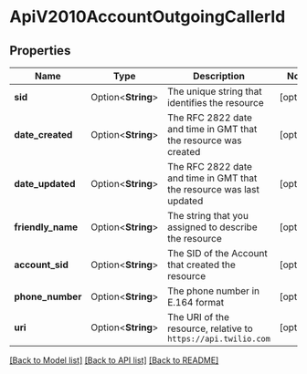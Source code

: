 # ApiV2010AccountOutgoingCallerId

## Properties

Name | Type | Description | Notes
------------ | ------------- | ------------- | -------------
**sid** | Option<**String**> | The unique string that identifies the resource | [optional]
**date_created** | Option<**String**> | The RFC 2822 date and time in GMT that the resource was created | [optional]
**date_updated** | Option<**String**> | The RFC 2822 date and time in GMT that the resource was last updated | [optional]
**friendly_name** | Option<**String**> | The string that you assigned to describe the resource | [optional]
**account_sid** | Option<**String**> | The SID of the Account that created the resource | [optional]
**phone_number** | Option<**String**> | The phone number in E.164 format | [optional]
**uri** | Option<**String**> | The URI of the resource, relative to `https://api.twilio.com` | [optional]

[[Back to Model list]](../README.md#documentation-for-models) [[Back to API list]](../README.md#documentation-for-api-endpoints) [[Back to README]](../README.md)


